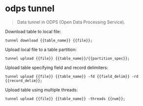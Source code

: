 odps tunnel
===========

> Data tunnel in ODPS (Open Data Processing Service).

Download table to local file:

    tunnel download {{table_name}} {{file}};

Upload local file to a table partition:

    tunnel upload {{file}} {{table_name}}/{{partition_spec}};

Upload table specifying field and record delimiters:

    tunnel upload {{file}} {{table_name}} -fd {{field_delim}} -rd {{record_delim}};

Upload table using multiple threads:

    tunnel upload {{file}} {{table_name}} -threads {{num}};
